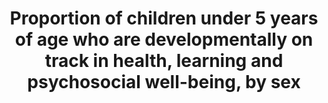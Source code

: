 ---
actual_indicator_available: Approaches to learning, interpersonal skills, self-control,
  health mathematics, and reading performance of entering kindergarten students in
  the US (typically age 5),
actual_indicator_available_description: "The approaches to learning scale is based\
  \ on teachers' reports on how students rate in seven areas: attentiveness, task\
  \ persistence, eagerness to learn, learning independence, ability to adapt easily\
  \ to changes in routine, organization, and ability to follow classroom rules. Possible\
  \ scores on the approaches to learning scale range from 1 to 4, with higher scores\
  \ indicating that a child exhibits positive learning behaviors more often. The interpersonal\
  \ skills scale is based on teachers' reports on the student\u2019s skill in forming\
  \ and maintaining friendships; getting along with people who are different; comforting\
  \ or helping other children; expressing feelings, ideas, and opinions in positive\
  \ ways; and showing sensitivity to the feelings of others. Possible scores on the\
  \ interpersonal skills scale range from 1 to 4, with higher scores indicating that\
  \ a child interacted with others in a positive way more often. The self-control\
  \ scale is based on teachers' reports on the student\u2019s ability to control behavior\
  \ by respecting the property rights of others, controlling temper, accepting peer\
  \ ideas for group activities, and responding appropriately to pressure from peers.\
  \ Possible scores on the self-control scale range from 1 to 4, with higher scores\
  \ indicating that a child exhibited behaviors indicative of self-control more often.\
  \ Reading score reflects performance on questions measuring basic skills (print\
  \ familiarity, letter recognition, beginning and ending sounds, rhyming words, and\
  \ word recognition); vocabulary knowledge; and reading comprehension, including\
  \ identifying information specifically stated in text (e.g., definitions, facts,\
  \ and supporting details), making complex inferences from texts, and considering\
  \ the text objectively and judging its appropriateness and quality. Possible scores\
  \ for the reading assessment range from 0 to 120. Mathematics score reflects performance\
  \ on questions on number sense, properties, and operations; measurement; geometry\
  \ and spatial sense; data analysis, statistics, and probability (measured with a\
  \ set of simple questions assessing children\u2019s ability to read a graph); and\
  \ prealgebra skills such as identification of patterns. Possible scores for the\
  \ mathematics assessment range from 0 to 113. Socioeconomic status (SES) was measured\
  \ by a composite score based on parental education and occupations and household\
  \ income during the child\u2019s kindergarten year. Variable name              \
  \  Variable label i4_2_1learnapp_total\t    Mean approaches to learning score, total\
  \ i4_2_1learnapp_male\t        Mean approaches to learning score, male i4_2_1learnapp_female\t\
  \    Mean approaches to learning score, female i4_2_1learnapp_lowses\t    Mean approaches\
  \ to learning score, low quintile socioeconomic status i4_2_1learnapp_midses\t \
  \   Mean approaches to learning score, middle three quintiles socioeconomic status\
  \ i4_2_1learnapp_highses\t    Mean approaches to learning score, low quintile socioeconomic\
  \ status i4_2_1interperson_total\t    Mean interpersonal skills score, total i4_2_1interperson_male\t\
  \    Mean interpersonal skills score, male i4_2_1interperson_female\tMean interpersonal\
  \ skills score, female i4_2_1interperson_indian\ti4_2_1interperson_lowses\tMean\
  \ interpersonal skills score, low quintile socioeconomic status i4_2_1interperson_midses\t\
  Mean interpersonal skills score, middle three quintiles socioeconomic status i4_2_1interperson_highses\t\
  Mean interpersonal skills score, low quintile socioeconomic status i4_2_1control_total\t\
  \        Mean self-control score, total i4_2_1control_male\t        Mean self-control\
  \ score, male i4_2_1control_female\t    Mean self-control score, female i4_2_1control_indian\t\
  \    Mean self-control score, American Indian/Alaska Native i4_2_1control_lowses\t\
  \    Mean self-control score, low quintile socioeconomic status i4_2_1control_midses\t\
  \    Mean self-control score, middle three quintiles socioeconomic status i4_2_1control_highses\t\
  \    Mean self-control score, low quintile socioeconomic status i4_2_1reading_total\t\
  \        Mean reading score, total i4_2_1reading_male\t        Mean reading score,\
  \ male i4_2_1reading_female\t    Mean reading score, female i4_2_1reading_indian\t\
  \    Mean reading score, American Indian/Alaska Native i4_2_1reading_lowses\t  \
  \  Mean reading score, low quintile socioeconomic status i4_2_1reading_midses\t\
  \    Mean reading score, middle three quintiles socioeconomic status i4_2_1reading_highses\t\
  \    Mean reading score, low quintile socioeconomic status i4_2_1math_total\t  \
  \      Mean mathematics score, total i4_2_1math_male\t            Mean mathematics\
  \ score, male i4_2_1math_female\t        Mean mathematics score, female i4_2_1math_indian\t\
  \        Mean mathematics score, American Indian/Alaska Native i4_2_1math_midses\t\
  \        Mean mathematics score, middle three quintiles socioeconomic status i4_2_1math_highses\t\
  \        Mean mathematics score, low quintile socioeconomic status"
comments_and_limitations: Standard errors appear on the web.
data_non_statistical: false
date_metadata_updated: October 2016
date_of_national_source_publication: July 2012
disaggregation_categories: 'Sex, socioeconomic status. Other variables available on
  request. '
disaggregation_geography: National and regions
goal_meta_link: http://unstats.un.org/sdgs/files/metadata-compilation/Metadata-Goal-4.pdf
goal_meta_link_page: 3
graph: bar
graph_status_notes: Graphed
graph_title: Early math skills among US kindergarteners (typically age 5)
graph_type: line
graph_type_description: Bar graph
has_metadata: true
indicator: 4.2.1
indicator_definition: 'From UNESCO:The percentage of children at the start of primary
  school, typically age 6 years in many countries, who demonstrate age-appropriate
  health, learning and psychosocial well-being and possess the necessary competencies
  and knowledge required for learning in the early primary grades. The age at which
  children start primary school varies across countries. This means that the indicator
  may broadly reflect children''s development between about five and seven years of
  age.From UNICEF: This indicator provides the proportion of children under the age
  of five who are developmentally on track in health, learning and psychosocial well-being.
  It is calculated by dividing the number of children under the age of five who are
  developmentally on track in health, learning and psychosocial well-being by the
  total number of children under the age of five in the population.'
indicator_name: Proportion of children under 5 years of age who are developmentally
  on track in health, learning and psychosocial well-being, by sex
indicator_sort_order: 04-02-01
indicator_variable: i4_2_1math_total
international_and_national_references: http://nces.ed.gov/ecls/kindergarten2011.asp
layout: indicator
periodicity: 'About every 10 years. '
permalink: /4-2-1/
published: true
rationale_interpretation: "From UNESCO:\nThe indicator is a broad measure of children's\
  \ development and their preparedness to begin school. Available data for global\
  \ tracking is presently collected from individual-level data reported by care-givers\
  \ or teachers, which is then used to calculate an indicator that represents a composite\
  \ measure across a range of agreed characteristics in the areas of health, learning\
  \ and psychosocial well-being.\n\nFrom UNICEF: \nEarly childhood development sets\
  \ the stage for life-long thriving. Investing in ECD is one of the most critical\
  \ and cost-effective ways to improve adult health, education and productivity. ECD\
  \ is equity from the start and provides a good indication of national development\
  \ and efforts to improve ECD can bring about human, social and economic improvements\
  \ for both individuals and societies."
reporting_status: complete
sdg_goal: 4
source_active_1: true
source_agency_staff_email_1: tom.snyder@ed.gov
source_agency_staff_name_1: Tom Snyder
source_agency_survey_dataset_1: "U.S. Department of Education, National Center for\
  \ Education Statistics, Early Childhood Longitudinal Study, Kindergarten Class of\
  \ 2010\u201311 (ECLS-K:2011)"
source_notes_1: null
source_title_1: null
source_url_1: http://nces.ed.gov/programs/digest/d15/tables/dt15_220.40.asp?current=yes
  and http://nces.ed.gov/programs/digest/d15/tables/dt15_220.45.asp?current=yes
target: By 2030, ensure that all girls and boys have access to quality early childhood
  development, care and pre-primary education so that they are ready for primary education.
target_id: '4.2'
time_period: Fall 2010
title: Proportion of children under 5 years of age who are developmentally on track
  in health, learning and psychosocial well-being, by sex
un_custodial_agency: 'UNICEF (Partnering Agencies: UNESCO-UIS, OECD)'
un_designated_tier: 3 (with data)
unit_of_measure: Measures described in indicator description
us_method_of_computation: Scale scores as described in indicators description
variable_description: null
variable_notes: null
---